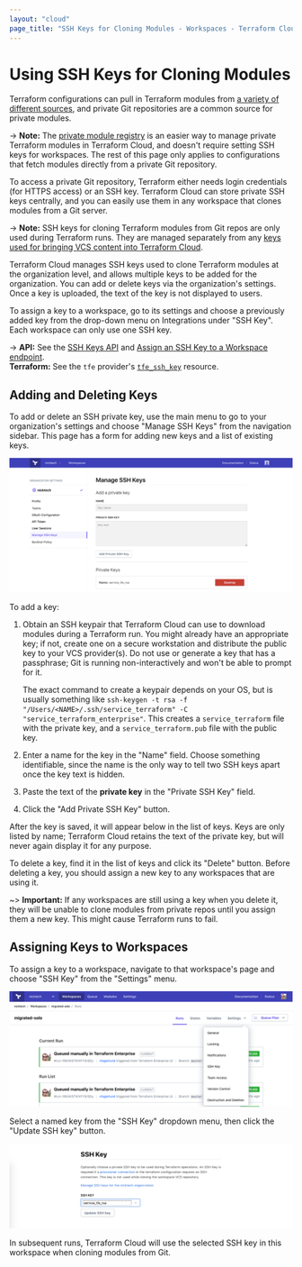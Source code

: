 ```yaml
---
layout: "cloud"
page_title: "SSH Keys for Cloning Modules - Workspaces - Terraform Cloud"
---
```


# Using SSH Keys for Cloning Modules

Terraform configurations can pull in Terraform modules from [a variety of different sources](/docs/modules/sources.html), and private Git repositories are a common source for private modules.

-> **Note:** The [private module registry](../registry/index.html) is an easier way to manage private Terraform modules in Terraform Cloud, and doesn't require setting SSH keys for workspaces. The rest of this page only applies to configurations that fetch modules directly from a private Git repository.

To access a private Git repository, Terraform either needs login credentials (for HTTPS access) or an SSH key. Terraform Cloud can store private SSH keys centrally, and you can easily use them in any workspace that clones modules from a Git server.

-> **Note:** SSH keys for cloning Terraform modules from Git repos are only used during Terraform runs. They are managed separately from any [keys used for bringing VCS content into Terraform Cloud](../vcs/index.html#ssh-keys).

Terraform Cloud manages SSH keys used to clone Terraform modules at the organization level, and allows multiple keys to be added for the organization. You can add or delete keys via the organization's settings. Once a key is uploaded, the text of the key is not displayed to users.

To assign a key to a workspace, go to its settings and choose a previously added key from the drop-down menu on Integrations under "SSH Key". Each workspace can only use one SSH key.

-> **API:** See the [SSH Keys API](../api/ssh-keys.html) and [Assign an SSH Key to a Workspace endpoint](../api/workspaces.html#assign-an-ssh-key-to-a-workspace). <br/>
**Terraform:** See the `tfe` provider's [`tfe_ssh_key`](/docs/providers/tfe/r/ssh_key.html) resource.

## Adding and Deleting Keys

To add or delete an SSH private key, use the main menu to go to your organization's settings and choose "Manage SSH Keys" from the navigation sidebar. This page has a form for adding new keys and a list of existing keys.

![Terraform Cloud screenshot: the manage SSH keys page](./images/keys-manage.png)

To add a key:

1. Obtain an SSH keypair that Terraform Cloud can use to download modules during a Terraform run. You might already have an appropriate key; if not, create one on a secure workstation and distribute the public key to your VCS provider(s). Do not use or generate a key that has a passphrase; Git is running non-interactively and won't be able to prompt for it.

    The exact command to create a keypair depends on your OS, but is usually something like `ssh-keygen -t rsa -f "/Users/<NAME>/.ssh/service_terraform" -C "service_terraform_enterprise"`. This creates a `service_terraform` file with the private key, and a `service_terraform.pub` file with the public key.
2. Enter a name for the key in the "Name" field. Choose something identifiable, since the name is the only way to tell two SSH keys apart once the key text is hidden.
3. Paste the text of the **private key** in the "Private SSH Key" field.
4. Click the "Add Private SSH Key" button.

After the key is saved, it will appear below in the list of keys. Keys are only listed by name; Terraform Cloud retains the text of the private key, but will never again display it for any purpose.

To delete a key, find it in the list of keys and click its "Delete" button. Before deleting a key, you should assign a new key to any workspaces that are using it.

~> **Important:** If any workspaces are still using a key when you delete it, they will be unable to clone modules from private repos until you assign them a new key. This might cause Terraform runs to fail.

## Assigning Keys to Workspaces

To assign a key to a workspace, navigate to that workspace's page and choose "SSH Key" from the "Settings" menu.

![Terraform Cloud screenshot: the settings menu on a workspace's page](./images/settings-tabs.png)

Select a named key from the "SSH Key" dropdown menu, then click the "Update SSH key" button.

![Terraform Cloud screenshot: the SSH key dropdown menu](./images/keys-dropdown.png)

In subsequent runs, Terraform Cloud will use the selected SSH key in this workspace when cloning modules from Git.
